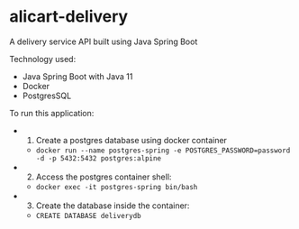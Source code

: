 # alicart-delivery
A delivery service API built using Java Spring Boot

Technology used:
* Java Spring Boot with Java 11
* Docker
* PostgresSQL

To run this application:
* 1. Create a postgres database using docker container
  * `docker run --name postgres-spring -e POSTGRES_PASSWORD=password -d -p 5432:5432 postgres:alpine`
* 2. Access the postgres container shell:
  * `docker exec -it postgres-spring bin/bash`
* 3. Create the database inside the container:
  * `CREATE DATABASE deliverydb`
